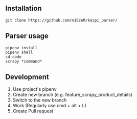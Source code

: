 ## Installation
```
git clone https://github.com/n1EzeR/kaspi_parser/
```
## Parser usage
```
pipenv install
pipenv shell
cd code
scrapy *command*
```

## Development
1. Use project's pipenv
2. Create new branch (e.g. feature_scrapy_product_details)
3. Switch to the new branch
4. Work (Regularly use cmd + alt + L)
5. Create Pull request